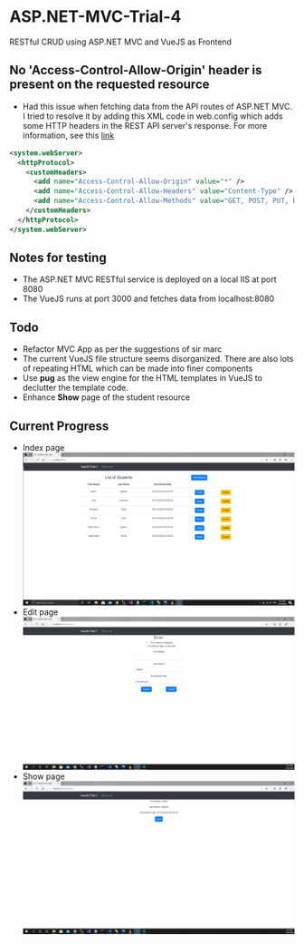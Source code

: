 # ASP.NET-MVC-Trial-4

RESTful CRUD using ASP.NET MVC and VueJS as Frontend

## No 'Access-Control-Allow-Origin' header is present on the requested resource

- Had this issue when fetching data from the API routes of ASP.NET MVC. I tried to resolve it by adding this XML code in web.config which adds some HTTP headers in the REST API server's response. For more information, see this [link](https://stackoverflow.com/questions/27504256/mvc-web-api-no-access-control-allow-origin-header-is-present-on-the-requested)

```XML
<system.webServer>
  <httpProtocol>
    <customHeaders>
      <add name="Access-Control-Allow-Origin" value="*" />
      <add name="Access-Control-Allow-Headers" value="Content-Type" />
      <add name="Access-Control-Allow-Methods" value="GET, POST, PUT, DELETE, OPTIONS" />
    </customHeaders>
  </httpProtocol>
</system.webServer>
```

## Notes for testing

- The ASP.NET MVC RESTful service is deployed on a local IIS at port 8080
- The VueJS runs at port 3000 and fetches data from localhost:8080

## Todo

- Refactor MVC App as per the suggestions of sir marc
- The current VueJS file structure seems disorganized. There are also lots of repeating HTML which can be made into finer components
- Use **pug** as the view engine for the HTML templates in VueJS to declutter the template code.
- Enhance **Show** page of the student resource

## Current Progress

- Index page
  ![index_page](./images/index_page.png "index page")
- Edit page
  ![edit_page](./images/edit_page.png "edit page")
- Show page
  ![show_page](./images/show_page.png "show page")
